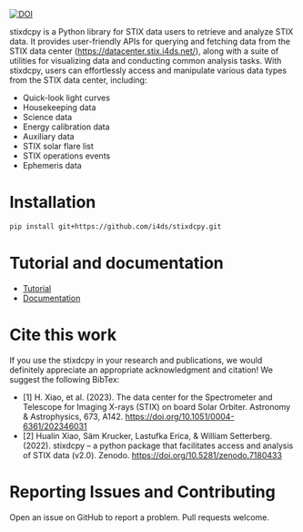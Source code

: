 
[![DOI](https://zenodo.org/badge/DOI/10.5281/zenodo.7180433.svg)](https://doi.org/10.5281/zenodo.7180433)

stixdcpy is a Python library for STIX data users to retrieve and analyze STIX data.  It provides user-friendly APIs for querying and fetching data from the STIX data center (https://datacenter.stix.i4ds.net/), along with a suite of utilities for visualizing data and conducting common analysis tasks. With stixdcpy, users can effortlessly access and manipulate various data types from the STIX data center, including:

* Quick-look light curves
* Housekeeping data
* Science data
* Energy calibration data
* Auxiliary data
* STIX solar flare list
* STIX operations events
* Ephemeris data
# Installation


```sh
pip install git+https://github.com/i4ds/stixdcpy.git
```


# Tutorial and documentation

- [Tutorial](https://github.com/i4ds/stixdcpy/blob/master/examples/tutorial.ipynb)
- [Documentation](https://drhlxiao.github.io/stixdcpy/)



#  Cite this work
If you use the stixdcpy in your research and publications, we would definitely appreciate an appropriate acknowledgment and citation! We suggest the following BibTex:
* [1] H. Xiao, et al. (2023). The data center for the Spectrometer and Telescope for Imaging X-rays (STIX) on board Solar Orbiter. Astronomy & Astrophysics, 673, A142. https://doi.org/10.1051/0004-6361/202346031
* [2] Hualin Xiao, Säm Krucker, Lastufka Erica, & William Setterberg. (2022). stixdcpy – a python package that facilitates access and analysis of STIX data (v2.0). Zenodo. https://doi.org/10.5281/zenodo.7180433

# Reporting Issues and Contributing
Open an issue on GitHub to report a problem. Pull requests welcome.
